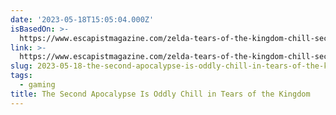 ```yaml
---
date: '2023-05-18T15:05:04.000Z'
isBasedOn: >-
  https://www.escapistmagazine.com/zelda-tears-of-the-kingdom-chill-second-apocalypse/
link: >-
  https://www.escapistmagazine.com/zelda-tears-of-the-kingdom-chill-second-apocalypse/
slug: 2023-05-18-the-second-apocalypse-is-oddly-chill-in-tears-of-the-kingdom
tags:
  - gaming
title: The Second Apocalypse Is Oddly Chill in Tears of the Kingdom
---
```


